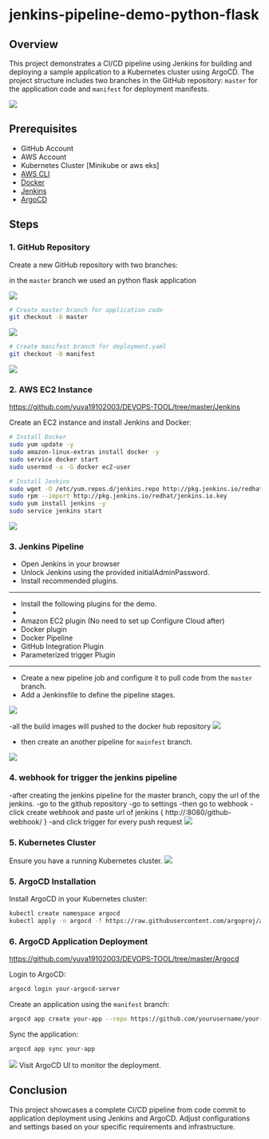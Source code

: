 
# jenkins-pipeline-demo-python-flask  

## Overview

This project demonstrates a CI/CD pipeline using Jenkins for building and deploying a sample application to a Kubernetes cluster using ArgoCD. The project structure includes two branches in the GitHub repository: `master` for the application code and `manifest` for deployment manifests.

<img src="screenshots/Screenshot from 2023-12-20 22-37-03.png">

## Prerequisites

- GitHub Account
- AWS Account
- Kubernetes Cluster [Minikube or aws eks]
- [AWS CLI](https://aws.amazon.com/cli/)
- [Docker](https://docs.docker.com/get-docker/)
- [Jenkins](https://www.jenkins.io/doc/book/installing/)
- [ArgoCD](https://argoproj.github.io/argo-cd/getting_started/)

## Steps

### 1. GitHub Repository

Create a new GitHub repository with two branches:

in the `master` branch we used an python flask application 

<img src="screenshots/Screenshot from 2023-12-20 20-00-51.png">

```bash
# Create master branch for application code
git checkout -b master
```
<img src="screenshots/Screenshot from 2023-12-20 19-58-59.png">

```bash
# Create manifest branch for deployment.yaml
git checkout -b manifest
```
<img src="screenshots/Screenshot from 2023-12-20 19-58-19.png">


### 2. AWS EC2 Instance

https://github.com/yuva19102003/DEVOPS-TOOL/tree/master/Jenkins

Create an EC2 instance and install Jenkins and Docker:

```bash
# Install Docker
sudo yum update -y
sudo amazon-linux-extras install docker -y
sudo service docker start
sudo usermod -a -G docker ec2-user

# Install Jenkins
sudo wget -O /etc/yum.repos.d/jenkins.repo http://pkg.jenkins.io/redhat/jenkins.repo
sudo rpm --import http://pkg.jenkins.io/redhat/jenkins.io.key
sudo yum install jenkins -y
sudo service jenkins start
```
<img src="screenshots/Screenshot from 2023-12-20 19-53-48.png">


### 3. Jenkins Pipeline

- Open Jenkins in your browser 
- Unlock Jenkins using the provided initialAdminPassword.
- Install recommended plugins.
- -------------------------------------------------------------------------------------------------
- Install the following plugins for the demo.
- 
- Amazon EC2 plugin (No need to set up Configure Cloud after)
- Docker plugin  
- Docker Pipeline
- GitHub Integration Plugin
- Parameterized trigger Plugin
- ------------------------------------------------------------------------------------------------
- Create a new pipeline job and configure it to pull code from the `master` branch.
- Add a Jenkinsfile to define the pipeline stages.
<img src="screenshots/Screenshot from 2023-12-20 19-53-32.png">

-all the build images will pushed to the docker hub repository
<img src="screenshots/Screenshot from 2023-12-20 19-53-57.png">

- then create an another pipeline for `mainfest` branch.
<img src="screenshots/Screenshot from 2023-12-20 19-53-16.png">


### 4. webhook for trigger the jenkins pipeline

-after creating the jenkins pipeline for the master branch, copy the url of the jenkins.
-go to the github repository 
-go to settings
-then go to webhook
-click create webhook and paste url of jenkins { http://<ip-of-jenkins-ec2>:8080/github-webhook/ }
-and click trigger for every push request
<img src="screenshots/Screenshot from 2023-12-20 19-54-08.png">


### 5. Kubernetes Cluster

Ensure you have a running Kubernetes cluster.
<img src="screenshots/Screenshot from 2023-12-20 19-59-25.png">

### 5. ArgoCD Installation

Install ArgoCD in your Kubernetes cluster:

```bash
kubectl create namespace argocd
kubectl apply -n argocd -f https://raw.githubusercontent.com/argoproj/argo-cd/stable/manifests/install.yaml
```

### 6. ArgoCD Application Deployment

https://github.com/yuva19102003/DEVOPS-TOOL/tree/master/Argocd

Login to ArgoCD:

```bash
argocd login your-argocd-server
```

Create an application using the `manifest` branch:

```bash
argocd app create your-app --repo https://github.com/yourusername/your-repo.git --path=manifest --dest-server=https://kubernetes.default.svc --dest-namespace=default
```

Sync the application:

```bash
argocd app sync your-app
```
<img src ="/screenshots/Screenshot from 2023-12-20 19-52-32.png">
Visit ArgoCD UI to monitor the deployment.

## Conclusion

This project showcases a complete CI/CD pipeline from code commit to application deployment using Jenkins and ArgoCD. Adjust configurations and settings based on your specific requirements and infrastructure.
